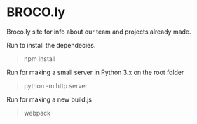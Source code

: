 # BROCO.ly

Broco.ly site for info about our team and projects already made. 

Run to install the dependecies.
>npm install 

Run for making a small server in Python 3.x on the root folder
>python -m http.server

Run for making a new build.js
>webpack

